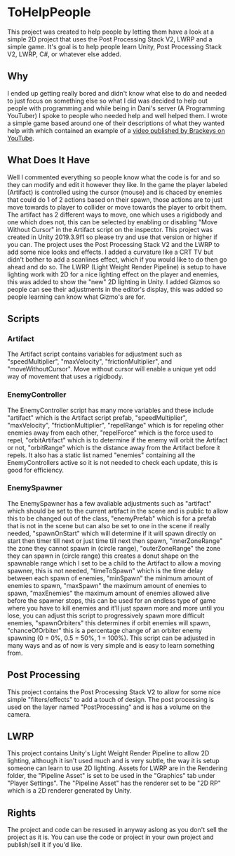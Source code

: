 # ToHelpPeople
This project was created to help people by letting them have a look at a simple 2D project that uses the Post Processing Stack V2, LWRP and a simple game. It's goal is to help people learn Unity, Post Processing Stack V2, LWRP, C#, or whatever else added.

## Why
I ended up getting really bored and didn't know what else to do and needed to just focus on something else so what I did was decided to help out people with programming and while being in Dani's server (A Programming YouTuber) I spoke to people who needed help and well helped them. I wrote a simple game based around one of their descriptions of what they wanted help with which contained an example of a [video published by Brackeys on YouTube](https://www.youtube.com/watch?v=AcRuRtBhF2U&t=286s).

## What Does It Have
Well I commented everything so people know what the code is for and so they can modify and edit it however they like. In the game the player labeled (Artifact) is controlled using the cursor (mouse) and is chaced by enemies that could do 1 of 2 actions based on their spawn, those actions are to just move towards to player to collider or move towards the player to orbit them. The artifact has 2 different ways to move, one which uses a rigidbody and one which does not, this can be selected by enabling or disabling "Move Without Cursor" in the Artifact script on the inspector. This project was created in Unity 2019.3.9f1 so please try and use that version or higher if you can. The project uses the Post Processing Stack V2 and the LWRP to add some nice looks and effects. I added a curvature like a CRT TV but didn't bother to add a scanlines effect, which if you would like to do then go ahead and do so. The LWRP (Light Weight Render Pipeline) is setup to have lighting work with 2D for a nice lighting effect on the player and enemies, this was added to show the "new" 2D lighting in Unity. I added Gizmos so people can see their adjustments in the editor's display, this was added so people learning can know what Gizmo's are for.

## Scripts
### Artifact
The Artifact script contains variables for adjustment such as "speedMultiplier", "maxVelocity", "frictionMultiplier", and "moveWithoutCursor". Move without cursor will enable a unique yet odd way of movement that uses a rigidbody.

### EnemyController
The EnemyController script has many more variables and these include "artifact" which is the Artifact script prefab, "speedMultiplier", "maxVelocity", "frictionMultiplier", "repelRange" which is for repeling other enemies away from each other, "repelForce" which is the force used to repel, "orbitArtifact" which is to determine if the enemy will orbit the Artifact or not, "orbitRange" which is the distance away from the Artifact before it repels. It also has a static list named "enemies" containing all the EnemyControllers active so it is not needed to check each update, this is good for efficiency.

### EnemySpawner
The EnemySpawner has a few avaliable adjustments such as "artifact" which should be set to the current artifact in the scene and is public to allow this to be changed out of the class, "enemyPrefab" which is for a prefab that is not in the scene but can also be set to one in the scene if really needed, "spawnOnStart" which will determine if it will spawn directly on start then timer till next or just time till next then spawn, "innerZoneRange" the zone they cannot spawn in (circle range), "outerZoneRange" the zone they can spawn in (circle range) this creates a donut shape on the spawnable range which I set to be a child to the Artifact to allow a moving spawner, this is not needed, "timeToSpawn" which is the time delay between each spawn of enemies, "minSpawn" the minimum amount of enemies to spawn, "maxSpawn" the maximum amount of enemies to spawn, "maxEnemies" the maximum amount of enemies allowed alive before the spawner stops, this can be used for an endless type of game where you have to kill enemies and it'll just spawn more and more until you lose, you can adjust this script to progressively spawn more difficult enemies, "spawnOrbiters" this determines if orbit enemies will spawn, "chanceOfOrbiter" this is a percentage change of an orbiter enemy spawning (0 = 0%, 0.5 = 50%, 1 = 100%). This script can be adjusted in many ways and as of now is very simple and is easy to learn something from.

## Post Processing
This project contains the Post Processing Stack V2 to allow for some nice simple "filters/effects" to add a touch of design. The post processing is used on the layer named "PostProcessing" and is has a volume on the camera.

## LWRP
This project contains Unity's Light Weight Render Pipeline to allow 2D lighting, although it isn't used much and is very subtle, the way it is setup someone can learn to use 2D lighting. Assets for LWRP are in the Rendering folder, the "Pipeline Asset" is set to be used in the "Graphics" tab under "Player Settings". The "Pipeline Asset" has the renderer set to be "2D RP" which is a 2D renderer generated by Unity.

## Rights
The project and code can be resused in anyway aslong as you don't sell the project as it is. You can use the code or project in your own project and publish/sell it if you'd like.
